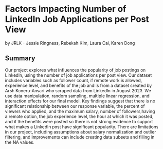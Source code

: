 # Factors Impacting Number of LinkedIn Job Applications per Post View
by JRLK - Jessie Ringness, Rebekah Kim, Laura Cai, Karen Dong

## Summary
Our project explores what influences the popularity of job postings on LinkedIn, using the number of job applications per post view. Our dataset includes variables such as follower count, if remote work is allowed, experience level, and benefits of the job and is from a dataset created by Arsh Koneru-Ansari who scraped data from LinkedIn in August 2023. We use data manipulation, random sampling, multiple linear regression, and interaction effects for our final model. Key findings suggest that there is no significant relationship between our response variable, the percent of viewers who applied, and the maximum salary, number of followers,having a remote option, the job experience level, the hour at which it was posted, and if the benefits were posted so there is not strong evidence to support what makes a LinkedIn post have significant popularity. There are limitations in our project, including assumptions about salary normalization and outlier filtering, and improvements can include creating data subsets and filling in the NA values.
